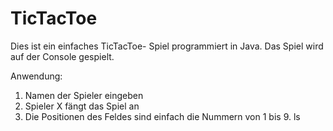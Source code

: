 # TicTacToe

Dies ist ein einfaches TicTacToe- Spiel programmiert in Java. 
Das Spiel wird auf der Console gespielt. 

Anwendung: 
1. Namen der Spieler eingeben 
2. Spieler X fängt das Spiel an
3. Die Positionen des Feldes sind einfach die Nummern von 1 bis 9. ls
